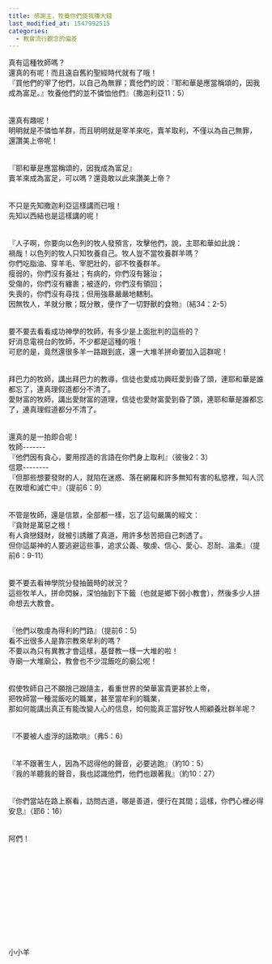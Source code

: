 ```yaml
---
title: 感謝主，牧養你們使我賺大錢
last_modified_at: 1547992515
categories:
  - 教會流行觀念的偏差
---
```


真有這種牧師嗎？<br>還真的有呢！而且遠自舊約聖經時代就有了哦！<br><!--more-->『買他們的宰了他們，以自己為無罪；賣他們的說：『耶和華是應當稱頌的，因我成為富足。』牧養他們的並不憐恤他們』（撒迦利亞11：5）<br><br><br>還真有趣呢！<br>明明就是不憐恤羊群，而且明明就是宰羊來吃，賣羊取利，不僅以為自己無罪，<br>還讚美上帝呢！<br><br><br>『耶和華是應當稱頌的，因我成為富足』<br>賣羊來成為富足，可以嗎？還竟敢以此來讚美上帝？<br><br><br>不只是先知撒迦利亞這樣講而已哦！<br>先知以西結也是這樣講的呢！<br><br><br>『人子啊，你要向以色列的牧人發預言，攻擊他們，說，主耶和華如此說：<br>禍哉！以色列的牧人只知牧養自己。牧人豈不當牧養群羊嗎？<br>你們吃脂油、穿羊毛、宰肥壯的，卻不牧養群羊。<br>瘦弱的，你們沒有養壯；有病的，你們沒有醫治；<br>受傷的，你們沒有纏裹；被逐的，你們沒有領回；<br>失喪的，你們沒有尋找；但用強暴嚴嚴地轄制。<br>因無牧人，羊就分散；既分散，便作了一切野獸的食物』（結34：2-5）<br><br><br>要不要去看看成功神學的牧師，有多少是上面批判的這些的？<br>好消息電視台的牧師，不少都是這種的哦！<br>可悲的是，竟然還很多羊一路跟到底，還一大堆羊拼命要加入這群呢！<br><br><br>拜巴力的牧師，講出拜巴力的教導，信徒也愛成功興旺愛到昏了頭，連耶和華是誰都忘了，連真理假道都分不清了。<br>愛財富的牧師，講出愛財富的道理，信徒也愛財富愛到昏了頭，連耶和華是誰都忘了，連真理假道都分不清了。<br><br><br>還真的是一拍即合呢！<br>牧師-------<br>『他們因有貪心，要用捏造的言語在你們身上取利』（彼後2：3）<br>信眾--------<br>『但那些想要發財的人，就陷在迷惑、落在網羅和許多無知有害的私慾裡，叫人沉在敗壞和滅亡中』（提前6：9）<br><br><br>不管是牧師，還是信眾，全部都一樣，忘了這句嚴厲的經文：<br>『貪財是萬惡之根！<br>有人貪戀錢財，就被引誘離了真道，用許多愁苦把自己刺透了。<br>但你這屬神的人要逃避這些事，追求公義、敬虔、信心、愛心、忍耐、溫柔』（提前6：9-11）<br><br><br>要不要去看神學院分發抽籤時的狀況？<br>這些牧羊人，拼命閃躲，深怕抽到下下籤（也就是鄉下弱小教會），然後多少人拼命想去大教會。<br><br><br>『他們以敬虔為得利的門路』（提前6：5）<br>看不出很多人是靠宗教來牟利的嗎？<br>不要以為只有異教才會這樣，基督教一樣一大堆的啦！<br>寺廟一大堆廟公，教會也不少混飯吃的廟公呢！<br><br><br>假使牧師自己不願捨己跟隨主，看重世界的榮華富貴更甚於上帝，<br>把牧師當一種混飯吃的職業，甚至當牟利的職業，<br>那如何能講出真正有能改變人心的信息，如何能真正當好牧人照顧養壯群羊呢？<br><br><br>『不要被人虛浮的話欺哄』（弗5：6）<br><br><br>『羊不跟著生人，因為不認得他的聲音，必要逃跑』（約10：5）<br>『我的羊聽我的聲音，我也認識他們，他們也跟著我』（約10：27）<br><br><br>『你們當站在路上察看，訪問古道，哪是善道，便行在其間；這樣，你們心裡必得安息』（耶6：16）<br><br><br>阿們！<br><br><br><br><br><br><br><br><br><br><br><br><br>小小羊<br>
